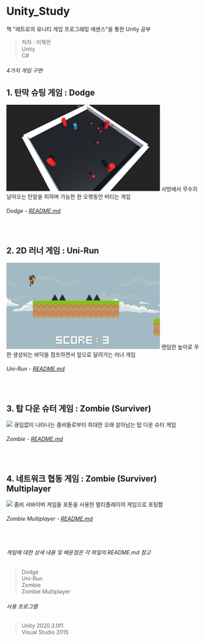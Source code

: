 # Unity_Study

책 "레트로의 유니티 게임 프로그래밍 에센스"을 통한 Unity 공부
> 저자 : 이제민  
> Unity  
> C#  


###### 4가지 게임 구현

## 1. 탄막 슈팅 게임 : Dodge
<img src="./Dodge/Screenshots/Screenshots1.jpg" width="400">  
사방에서 무수히 날아오는 탄알을 피하며 가능한 한 오랫동안 버티는 게임  

###### Dodge - [README.md](./Dodge/README.md)
<br>

## 2. 2D 러너 게임 : Uni-Run
<img src="./Uni-Run/Screenshots/Screenshot1.jpg" width="400">  
랜덤한 높이로 무한 생성되는 바닥을 점프하면서 앞으로 달려가는 러너 게임  

###### Uni-Run - [README.md](./Uni-Run/README.md)
<br>

## 3. 탑 다운 슈터 게임 : Zombie (Surviver)
<img src="https://user-images.githubusercontent.com/39071652/132123462-b0b8e952-b4be-4d3f-8a2f-07878f91bdef.jpg" width="400">  
끊임없이 나타나는 좀비들로부터 최대한 오래 살아남는 탑 다운 슈터 게임

###### Zombie - [README.md](./Zombie/README.md)
<br>

## 4. 네트워크 협동 게임 : Zombie (Surviver) Multiplayer
<img src="https://user-images.githubusercontent.com/39071652/132123506-ca7f407c-bfd7-454a-995d-1f3d7f34f47e.jpg" width="400">  
좀비 서바이버 게임을 포톤을 사용한 멀티플레이어 게임으로 포팅함

###### Zombie Multiplayer - [README.md](./Zombie_Multiplayer/README.md)
<br>


###### 게임에 대한 상세 내용 및 배운점은 각 파일의 README.md 참고
> Dodge  
> Uni-Run  
> Zombie  
> Zombie Multiplayer

###### 사용 프로그램
> Unity 2020.3.0f1  
> Visual Studio 2015
